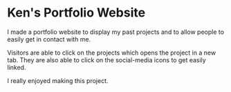 # Ken's Portfolio Website

I made a portfolio website to display my past projects and to allow people to easily get in contact with me.

Visitors are able to click on the projects which opens the project in a new tab. They are also able to click on the social-media icons to get easily linked.

I really enjoyed making this project.
